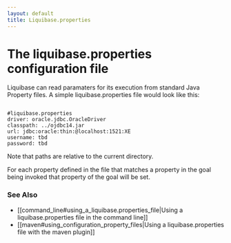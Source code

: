 ```yaml
---
layout: default
title: Liquibase.properties
---
```


# The liquibase.properties configuration file #

Liquibase can read paramaters for its execution from standard Java Property files. A simple liquibase.properties file would look like this:

<code>
#liquibase.properties
driver: oracle.jdbc.OracleDriver
classpath: ../ojdbc14.jar
url: jdbc:oracle:thin:@localhost:1521:XE
username: tbd
password: tbd
</code>

Note that paths are relative to the current directory.

For each property defined in the file that matches a property in the goal being invoked that property of the goal will be set.

### See Also ###
   * [[command_line#using_a_liquibase.properties_file|Using a liquibase.properties file in the command  line]]
   * [[maven#using_configuration_property_files|Using a liquibase.properties file with the maven plugin]]